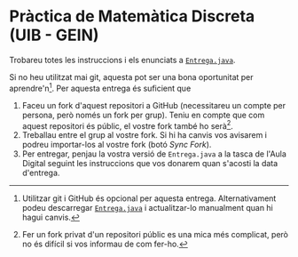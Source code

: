 # Pràctica de Matemàtica Discreta (UIB - GEIN)

Trobareu totes les instruccions i els enunciats a [`Entrega.java`](Entrega.java).

Si no heu utilitzat mai git, aquesta pot ser una bona oportunitat per
aprendre'n[^1]. Per aquesta entrega és suficient que

1. Faceu un fork d'aquest repositori a GitHub (necessitareu un compte per
   persona, però només un fork per grup). Teniu en compte que com aquest
   repositori és públic, el vostre fork també ho serà[^2].
2. Treballau entre el grup al vostre fork. Si hi ha canvis vos avisarem i
   podreu importar-los al vostre fork (botó _Sync Fork_).
3. Per entregar, penjau la vostra versió de `Entrega.java` a la tasca
   de l'Aula Digital seguint les instruccions que vos donarem quan s'acosti la
   data d'entrega.

[^1]: Utilitzar git i GitHub és opcional per aquesta entrega. Alternativament
    podeu descarregar [`Entrega.java`](Entrega.java) i actualitzar-lo
    manualment quan hi hagui canvis.

[^2]: Fer un fork privat d'un repositori públic es una mica més complicat, però
    no és difícil si vos informau de com fer-ho.
